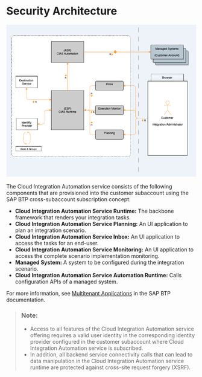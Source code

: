 <!-- loiodf151228346d44b9a46bf3c025c8e369 -->

# Security Architecture

![](images/Architecture_2180276.png)

The Cloud Integration Automation service consists of the following components that are provisioned into the customer subaccount using the SAP BTP cross-subaccount subscription concept:

-   **Cloud Integration Automation Service Runtime:** The backbone framework that renders your integration tasks.
-   **Cloud Integration Automation Service Planning:** An UI application to plan an integration scenario.
-   **Cloud Integration Automation Service Inbox:** An UI application to access the tasks for an end-user.
-   **Cloud Integration Automation Service Monitoring:** An UI application to access the complete scenario implementation monitoring.
-   **Managed System:** A system to be configured during the integration scenario.
-   **Cloud Integration Automation Service Automation Runtime:** Calls configuration APIs of a managed system.

For more information, see [Multitenant Applications](https://help.sap.com/viewer/65de2977205c403bbc107264b8eccf4b/Cloud/en-US/5e8a2b74e4f2442b8257c850ed912f48.html) in the SAP BTP documentation.

> ### Note:  
> -   Access to all features of the Cloud Integration Automation service offering requires a valid user identity in the corresponding identity provider configured in the customer subaccount where Cloud Integration Automation service is subscribed.
> -   In addition, all backend service connectivity calls that can lead to data manipulation in the Cloud Integration Automation service runtime are protected against cross-site request forgery \(XSRF\).

